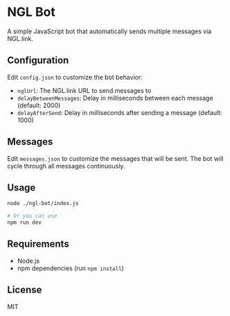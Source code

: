 # NGL Bot

A simple JavaScript bot that automatically sends multiple messages via NGL.link.

## Configuration

Edit `config.json` to customize the bot behavior:

- `nglUrl`: The NGL.link URL to send messages to
- `delayBetweenMessages`: Delay in milliseconds between each message (default: 2000)
- `delayAfterSend`: Delay in milliseconds after sending a message (default: 1000)

## Messages

Edit `messages.json` to customize the messages that will be sent. The bot will cycle through all messages continuously.

## Usage

```bash
node ./ngl-bot/index.js

# Or you can use
npm run dev
```

## Requirements

- Node.js
- npm dependencies (run `npm install`)

## License

MIT